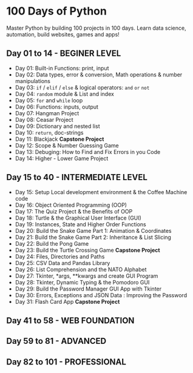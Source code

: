 # 100 Days of Python
Master Python by building 100 projects in 100 days. 
Learn data science, automation, build websites, games and apps!

## Day 01 to 14 - BEGINER LEVEL
- Day 01: Built-in Functions: print, input
- Day 02: Data types, error & conversion, Math operations & number manipulations
- Day 03: `if` / `elif` / `else` & logical operators: `and` `or` `not`
- Day 04: `random` module & List and index 
- Day 05: `for` and `while` loop 
- Day 06: Functions: inputs, output
- Day 07: Hangman Project
- Day 08: Ceasar Project
- Day 09: Dictionary and nested list 
- Day 10: `return`, doc-strings
- Day 11: Blackjack **Capstone Project**
- Day 12: Scope & Number Guessing Game
- Day 13: Debuging: How to Find and Fix Errors in you Code
- Day 14: Higher - Lower Game Project

## Day 15 to 40 - INTERMEDIATE LEVEL
- Day 15: Setup Local development environment & the Coffee Machine code
- Day 16: Object Oriented Programming (OOP)
- Day 17: The Quiz Project & the Benefits of OOP 
- Day 18: Turtle & the Graphical User Interface (GUI)
- Day 19: Instances, State and Higher Order Functions
- Day 20: Build the Snake Game Part 1: Animation & Coordinates
- Day 21: Build the Snake Game Part 2: Inheritance & List Slicing
- Day 22: Build the Pong Game
- Day 23: Build the Turtle Crossing Game **Capstone Project**
- Day 24: Files, Directories and Paths 
- Day 25: CSV Data and Pandas Library 
- Day 26: List Comprehension and the NATO Alphabet
- Day 27: Tkinter, *args, **kwargs and create GUI Program
- Day 28: Tkinter, Dynamic Typing & the Pomodoro GUI 
- Day 29: Build the Password Manager GUI App with Tkinter
- Day 30: Errors, Exceptions and JSON Data : Improving the Password 
- Day 31: Flash Card App **Capstone Project**


## Day 41 to 58 - WEB FOUNDATION

## Day 59 to 81 - ADVANCED

## Day 82 to 101 - PROFESSIONAL 

